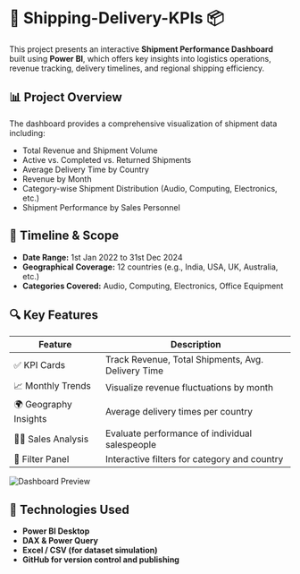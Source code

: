 # 🚚 Shipping-Delivery-KPIs 📦

This project presents an interactive **Shipment Performance Dashboard** built using **Power BI**, which offers key insights into logistics operations, revenue tracking, delivery timelines, and regional shipping efficiency.

## 📊 Project Overview

The dashboard provides a comprehensive visualization of shipment data including:
- Total Revenue and Shipment Volume
- Active vs. Completed vs. Returned Shipments
- Average Delivery Time by Country
- Revenue by Month
- Category-wise Shipment Distribution (Audio, Computing, Electronics, etc.)
- Shipment Performance by Sales Personnel

## 📅 Timeline & Scope
- **Date Range:** 1st Jan 2022 to 31st Dec 2024
- **Geographical Coverage:** 12 countries (e.g., India, USA, UK, Australia, etc.)
- **Categories Covered:** Audio, Computing, Electronics, Office Equipment

## 🔍 Key Features

| Feature | Description |
|--------|-------------|
| ✅ KPI Cards | Track Revenue, Total Shipments, Avg. Delivery Time |
| 📈 Monthly Trends | Visualize revenue fluctuations by month |
| 🌍 Geography Insights | Average delivery times per country |
| 👩‍💼 Sales Analysis | Evaluate performance of individual salespeople |
| 🧩 Filter Panel | Interactive filters for category and country |

![Dashboard Preview](./https://github.com/sakibsadri/Shipping-Delivery-KPIs/blob/main/Shipping%20%26%20Delivery%20KPIs.jpg)

## 📌 Technologies Used

- **Power BI Desktop**
- **DAX & Power Query**
- **Excel / CSV (for dataset simulation)**
- **GitHub for version control and publishing**
